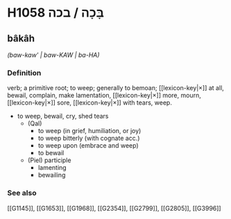 # H1058 בָּכָה / בכה

## bâkâh

_(baw-kaw' | baw-KAW | ba-HA)_

### Definition

verb; a primitive root; to weep; generally to bemoan; [[lexicon-key|×]] at all, bewail, complain, make lamentation, [[lexicon-key|×]] more, mourn, [[lexicon-key|×]] sore, [[lexicon-key|×]] with tears, weep.

- to weep, bewail, cry, shed tears
    - (Qal)
        - to weep (in grief, humiliation, or joy)
        - to weep bitterly (with cognate acc.)
        - to weep upon (embrace and weep)
        - to bewail
    - (Piel) participle
        - lamenting
        - bewailing
### See also

[[G1145]], [[G1653]], [[G1968]], [[G2354]], [[G2799]], [[G2805]], [[G3996]]

